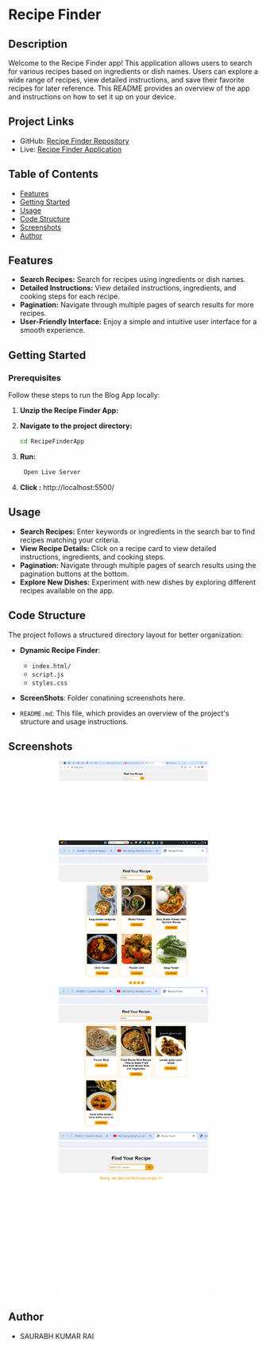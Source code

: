 # Recipe Finder

## Description

Welcome to the Recipe Finder app! This application allows users to search for various recipes based on ingredients or dish names. Users can explore a wide range of recipes, view detailed instructions, and save their favorite recipes for later reference. This README provides an overview of the app and instructions on how to set it up on your device.

## Project Links

- GitHub: [Recipe Finder Repository](https://github.com/your-username/recipe-finder)
- Live: [Recipe Finder Application](https://saurabhkumarr99.github.io/Recipe-Finder/)

## Table of Contents

- [Features](#features)
- [Getting Started](#getting-started)
- [Usage](#usage)
- [Code Structure](#code-structure)
- [Screenshots](#screenshots)
- [Author](#author)

## Features

- **Search Recipes:** Search for recipes using ingredients or dish names.
- **Detailed Instructions:** View detailed instructions, ingredients, and cooking steps for each recipe.
- **Pagination:** Navigate through multiple pages of search results for more recipes.
- **User-Friendly Interface:** Enjoy a simple and intuitive user interface for a smooth experience.


## Getting Started

### Prerequisites

Follow these steps to run the Blog App locally:

1. **Unzip the Recipe Finder App:**

2. **Navigate to the project directory:**

   ```bash
   cd RecipeFinderApp
   ``` 
 

2. **Run:**

   ```bash
    Open Live Server
   ``` 

3. **Click :**
   http://localhost:5500/


## Usage

- **Search Recipes:** Enter keywords or ingredients in the search bar to find recipes matching your criteria.
- **View Recipe Details:** Click on a recipe card to view detailed instructions, ingredients, and cooking steps.
- **Pagination:** Navigate through multiple pages of search results using the pagination buttons at the bottom.
- **Explore New Dishes:** Experiment with new dishes by exploring different recipes available on the app.

## Code Structure

The project follows a structured directory layout for better organization:

- **Dynamic Recipe Finder**: 
  - `index.html/`
  - `script.js`
  - `styles.css`


- **ScreenShots**: Folder conatining screenshots here.

- `README.md`: This file, which provides an overview of the project's structure and usage instructions.

## Screenshots

<p align="center">
  <img src="./ScreenShots/1.a-Home.png" alt="Screenshot 1" width="300" />
  <img src="./ScreenShots/2.a-Result.png" alt="Screenshot 2" width="300" />
  <img src="./ScreenShots/2.b-Result.png" alt="Screenshot 3" width="300" />
  <img src="./ScreenShots/3-NotFound.png" alt="Screenshot 3" width="300" />
</p>


## Author

- SAURABH KUMAR RAI

